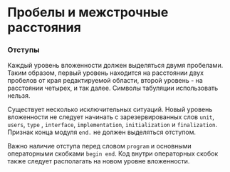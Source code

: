 # Пробелы и межстрочные расстояния

### Отступы

Каждый уровень вложенности должен выделяться двумя пробелами. Таким образом, первый уровень находится на расстоянии двух пробелов от края редактируемой области, второй уровень - на расстоянии четырех, и так далее. Символы табуляции использовать нельзя.

Существует несколько исключительных ситуаций. Новый уровень вложенности не следует начинать с зарезервированных слов `unit`, `users`, `type` , `interface`, `implementation`, `initialization` и `finalization`. Признак конца модуля `end.` не должен выделяться отступом.

Важно наличие отступа перед словом `program` и основными операторными скобками `begin end`. Код внутри операторных  скобок также следует располагать на новом уровне вложенности.

